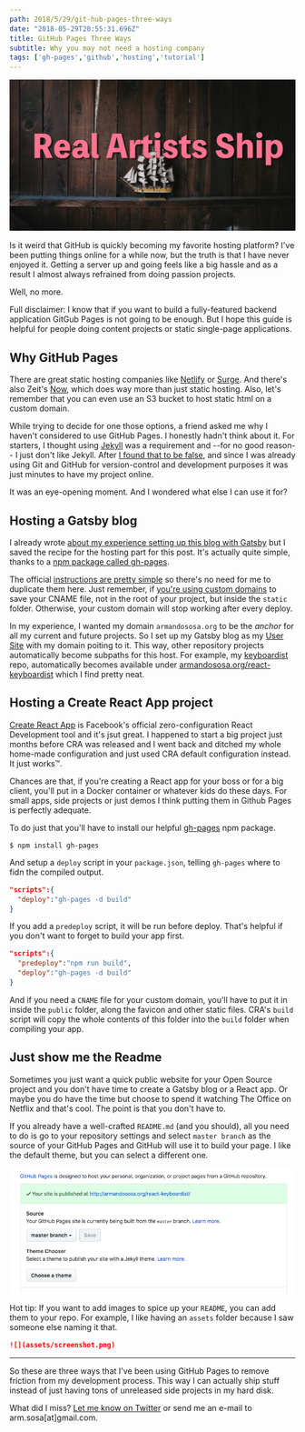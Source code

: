 ```yaml
---
path: 2018/5/29/git-hub-pages-three-ways
date: "2018-05-29T20:55:31.696Z"
title: GitHub Pages Three Ways
subtitle: Why you may not need a hosting company
tags: ['gh-pages','github','hosting','tutorial']
---
```


![Real Artists Ship](real-artists-ship.jpg)

Is it weird that GitHub is quickly becoming my favorite hosting platform? I've been putting things online for a while now, but the truth is that I have never enjoyed it. Getting a server up and going feels like a big hassle and as a result I almost always refrained from doing passion projects.

Well, no more.

Full disclaimer: I know that if you want to build a fully-featured backend application GitGub Pages is not going to be enough. But I hope this guide is helpful for people doing content projects or static single-page applications.

## Why GitHub Pages

There are great static hosting companies like [Netlify](https://www.netlify.com/) or [Surge](https://surge.sh). And there's also Zeit's [Now](https://zeit.co/now), which does way more than just static hosting. Also, let's remember that you can even use an S3 bucket to host static html on a custom domain.

While trying to decide for one those options, a friend asked me why I haven't considered to use GitHub Pages. I honestly hadn't think about it. For starters, I thought using [Jekyll](https://jekyllrb.com/) was a requirement and --for no good reason-- I just don't like Jekyll. After [I found that to be false](https://help.github.com/articles/using-a-static-site-generator-other-than-jekyll/), and since I was already using Git and GitHub for version-control and development purposes it was just minutes to have my project online.

It was an eye-opening moment. And I wondered what else I can use it for?

## Hosting a Gatsby blog

I already wrote [about my experience setting up this blog with Gatsby](https://armandososa.org/2018/5/25/gatsby/) but I saved the recipe for the hosting part for this post. It's actually quite simple, thanks to a [npm package called gh-pages](https://www.npmjs.com/package/gh-pages).

The official [instructions are pretty simple](https://www.gatsbyjs.org/docs/how-gatsby-works-with-github-pages/) so there's no need for me to duplicate them here. Just remember, if [you're using custom domains](https://help.github.com/articles/using-a-custom-domain-with-github-pages/) to save your CNAME file, not in the root of your project, but inside the `static` folder. Otherwise, your custom domain will stop working after every deploy.

In my experience, I wanted my domain `armandososa.org` to be the _anchor_ for all my current and future projects. So I set up my Gatsby blog as my [User Site](https://help.github.com/articles/user-organization-and-project-pages/#user-and-organization-pages-sites) with my domain poiting to it. This way, other repository projects automatically become subpaths for this host. For example, my [keyboardist](https://github.com/soska/react-keyboardist) repo, automatically becomes available under [armandososa.org/react-keyboardist](https://armandososa.org/react-keyboardist) which I find pretty neat.

## Hosting a Create React App project

[Create React App](https://github.com/facebook/create-react-app) is Facebook's official zero-configuration React Development tool and it's jsut great. I happened to start a big project just months before CRA was released and I went back and ditched my whole home-made configuration and just used CRA default configuration instead. It just works&trade;.

Chances are that, if you're creating a React app for your boss or for a big client, you'll put in a Docker container or whatever kids do these days. For small apps, side projects or just demos I think putting them in Github Pages is perfectly adequate.

To do just that you'll have to install our helpful [gh-pages](https://www.npmjs.com/package/gh-pages) npm package.

```
$ npm install gh-pages
```

And setup a `deploy` script in your `package.json`, telling `gh-pages` where to fidn the compiled output.

```json
"scripts":{
  "deploy":"gh-pages -d build"
}
```

If you add a `predeploy` script, it will be run before deploy. That's helpful if you don't want to forget to build your app first.

```json
"scripts":{
  "predeploy":"npm run build",
  "deploy":"gh-pages -d build"
}
```

And if you need a `CNAME` file for your custom domain, you'll have to put it in inside the `public` folder, along the favicon and other static files. CRA's `build` script will copy the whole contents of this folder into the `build` folder when compiling your app.

## Just show me the Readme

Sometimes you just want a quick public website for your Open Source project and you don't have time to create a Gatsby blog or a React app. Or maybe you do have the time but choose to spend it watching The Office on Netflix and that's cool. The point is that you don't have to.

If you already have a well-crafted `README.md` (and you should), all you need to do is go to your repository settings and select `master branch` as the source of your GitHub Pages and GitHub will use it to build your page. I like the default theme, but you can select a different one.

![](settings.png)

Hot tip: If you want to add images to spice up your `README`, you can add them to your repo. For example, I like having an `assets` folder because I saw someone else naming it that.

```markdown
![](assets/screenshot.png)
```

---

So these are three ways that I've been using GitHub Pages to remove friction from my development process. This way I can actually ship stuff instead of just having tons of unreleased side projects in my hard disk.

What did I miss? [Let me know on Twitter](https://twitter.com/soska) or send me an e-mail to arm.sosa[at]gmail.com.
